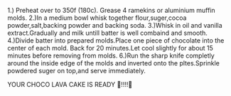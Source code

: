 
1.) Preheat over to 350f (180c). Grease 4 ramekins or aluminium muffin molds.
2.)In a medium bowl whisk together flour,suger,cocoa powder,salt,backing powder and backing soda.
3.)Whisk in oil and vanilla extract.Gradually and milk untill batter is well combaind and smooth.
4.)Divide batter into prepared molds.Place one piece of chocolate into the center of each mold.
Back for 20 minutes.Let cool slightly for about 15 minutes before removing from molds.
6.)Run the sharp knife completly around the inside edge of the molds and inverted onto the pltes.Sprinkle powdered suger on top,and serve immediately.

YOUR CHOCO LAVA CAKE IS READY 🍰!!!!🍰 